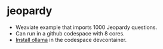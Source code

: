 # jeopardy
- Weaviate example that imports 1000 Jeopardy questions.
- Can run in a github codespace with 8 cores.
- [Install ollama](https://github.com/prulloac/devcontainer-features/tree/main/src/ollama) in the codespace devcontainer.
